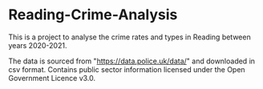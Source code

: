 # Reading-Crime-Analysis
This is a project to analyse the crime rates and types in Reading between years 2020-2021.

The data is sourced from "https://data.police.uk/data/" and downloaded in csv format. Contains public sector information licensed under the Open Government Licence v3.0.
